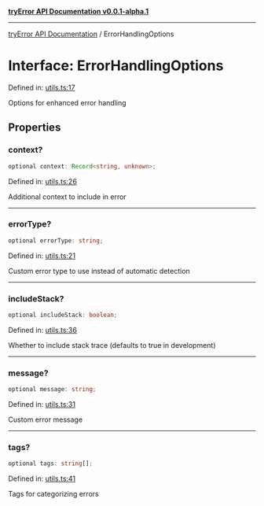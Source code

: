 [**tryError API Documentation v0.0.1-alpha.1**](../index.md)

***

[tryError API Documentation](../index.md) / ErrorHandlingOptions

# Interface: ErrorHandlingOptions

Defined in: [utils.ts:17](https://github.com/oconnorjohnson/tryError/blob/e3ae0308069a4fba073f4543d527ad76373db795/src/utils.ts#L17)

Options for enhanced error handling

## Properties

### context?

```ts
optional context: Record<string, unknown>;
```

Defined in: [utils.ts:26](https://github.com/oconnorjohnson/tryError/blob/e3ae0308069a4fba073f4543d527ad76373db795/src/utils.ts#L26)

Additional context to include in error

***

### errorType?

```ts
optional errorType: string;
```

Defined in: [utils.ts:21](https://github.com/oconnorjohnson/tryError/blob/e3ae0308069a4fba073f4543d527ad76373db795/src/utils.ts#L21)

Custom error type to use instead of automatic detection

***

### includeStack?

```ts
optional includeStack: boolean;
```

Defined in: [utils.ts:36](https://github.com/oconnorjohnson/tryError/blob/e3ae0308069a4fba073f4543d527ad76373db795/src/utils.ts#L36)

Whether to include stack trace (defaults to true in development)

***

### message?

```ts
optional message: string;
```

Defined in: [utils.ts:31](https://github.com/oconnorjohnson/tryError/blob/e3ae0308069a4fba073f4543d527ad76373db795/src/utils.ts#L31)

Custom error message

***

### tags?

```ts
optional tags: string[];
```

Defined in: [utils.ts:41](https://github.com/oconnorjohnson/tryError/blob/e3ae0308069a4fba073f4543d527ad76373db795/src/utils.ts#L41)

Tags for categorizing errors
